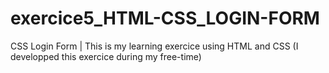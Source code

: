 # exercice5_HTML-CSS_LOGIN-FORM
CSS Login Form | This is my learning exercice using HTML and CSS (I developped this exercice during my free-time)

